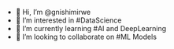 - 👋 Hi, I’m @gnishimirwe
- 👀 I’m interested in #DataScience
- 🌱 I’m currently learning #AI and DeepLearning
- 💞️ I’m looking to collaborate on #ML Models

<!---
gnishimirwe/gnishimirwe is a ✨ special ✨ repository because its `README.md` (this file) appears on your GitHub profile.
You can click the Preview link to take a look at your changes.
--->
